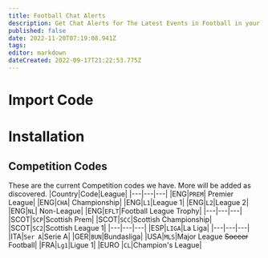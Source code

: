 ```yaml
---
title: Football Chat Alerts
description: Get Chat Alerts for The Latest Events in Football in your Chat!
published: false
date: 2022-11-20T07:19:08.941Z
tags: 
editor: markdown
dateCreated: 2022-09-17T21:22:53.775Z
---
```


# Import Code

# Installation

## Competition Codes
These are the current Competition codes we have. More will be added as discovered.
|Country|Code|League|
|---|---|---|
|ENG|`PREM`| Premier League|
|ENG|`CHA`| Championship|
|ENG|`L1`|League 1|
|ENG|`L2`|League 2|
|ENG|`NL`| Non-League|
|ENG|`EFLT`|Football League Trophy|
|---|---|---|
|SCOT|`SCP`|Scottish Prem|
|SCOT|`SCC`|Scottish Championship|
|SCOT|`SC2`|Scottish League 1|
|---|---|---|
|ESP|`LIGA`|La Liga|
|---|---|---|
|ITA|`Ser A`|Serie A|
|GER|`BUN`|Bundasliga|
|USA|`MLS`|Major League ~~Soccer~~ Football|
|FRA|`Lg1`|Ligue 1|
|EURO |`CL`|Champion's League|